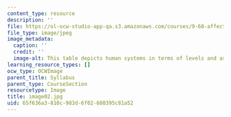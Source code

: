 ```yaml
---
content_type: resource
description: ''
file: https://ol-ocw-studio-app-qa.s3.amazonaws.com/courses/9-68-affect-neurobiological-psychological-and-sociocultural-counterparts-of-feelings-spring-2013/65f636a3810c983d6f02680395c81a52_image02.jpg
file_type: image/jpeg
image_metadata:
  caption: ''
  credit: ''
  image-alt: This table depicts human systems in terms of levels and aspects of organization.
learning_resource_types: []
ocw_type: OCWImage
parent_title: Syllabus
parent_type: CourseSection
resourcetype: Image
title: image02.jpg
uid: 65f636a3-810c-983d-6f02-680395c81a52
---
```

